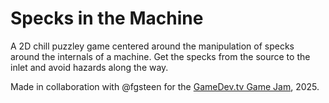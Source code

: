 # Specks in the Machine
A 2D chill puzzley game centered around the manipulation of specks around the internals of a machine. 
Get the specks from the source to the inlet and avoid hazards along the way.  

Made in collaboration with @fgsteen for the [GameDev.tv Game Jam](https://itch.io/jam/gamedevtv-jam-2025), 2025.

